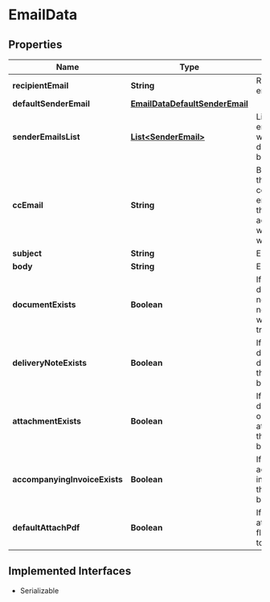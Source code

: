 

# EmailData



## Properties

Name | Type | Description | Notes
------------ | ------------- | ------------- | -------------
**recipientEmail** | **String** | Recipient&#39;s email |  [optional]
**defaultSenderEmail** | [**EmailDataDefaultSenderEmail**](EmailDataDefaultSenderEmail.md) |  |  [optional]
**senderEmailsList** | [**List&lt;SenderEmail&gt;**](SenderEmail.md) | List of all emails from which the document can be sent |  [optional]
**ccEmail** | **String** | By default is the logged company email. This is the email address to which a copy will be sent. |  [optional]
**subject** | **String** | Email subject |  [optional]
**body** | **String** | Email body |  [optional]
**documentExists** | **Boolean** | If the document is not a delivery note, this flag will be set to true |  [optional]
**deliveryNoteExists** | **Boolean** | If the document is a delivery note, this flag will be set to true |  [optional]
**attachmentExists** | **Boolean** | If the document has one or more attachments, this flag will be set to true |  [optional]
**accompanyingInvoiceExists** | **Boolean** | If an accompanying invoice exists, this flag will be set to true |  [optional]
**defaultAttachPdf** | **Boolean** | If a pdf is attached, this flag will be set to true |  [optional]


## Implemented Interfaces

* Serializable


